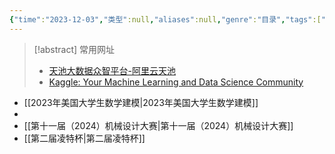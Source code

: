 ```yaml
---
{"time":"2023-12-03","类型":null,"aliases":null,"genre":"目录","tags":["比赛"],"key":null,"dg-publish":true,"permalink":"/3 项目/比赛/","dgPassFrontmatter":true,"noteIcon":"","created":"2023-12-29T00:30:01.950+08:00","updated":"2023-12-30T18:14:54.000+08:00"}
---
```


> [!abstract] 常用网址
> - [天池大数据众智平台-阿里云天池](https://tianchi.aliyun.com/?spm=a2c22.21206777.J_3941670930.7.4e0f17c916LJTY)
> - [Kaggle: Your Machine Learning and Data Science Community](https://www.kaggle.com/)



- [[2023年美国大学生数学建模\|2023年美国大学生数学建模]]
- 
- [[第十一届（2024）机械设计大赛\|第十一届（2024）机械设计大赛]]
- [[第二届凌特杯\|第二届凌特杯]]

